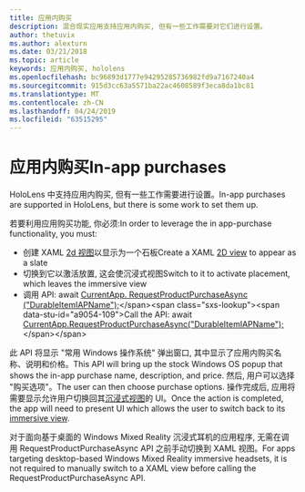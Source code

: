 ```yaml
---
title: 应用内购买
description: 混合现实应用支持应用内购买, 但有一些工作需要对它们进行设置。
author: thetuvix
ms.author: alexturn
ms.date: 03/21/2018
ms.topic: article
keywords: 应用内购买, hololens
ms.openlocfilehash: bc96893d1777e94295285736982fd9a7167240a4
ms.sourcegitcommit: 915d3cc63a5571ba22ac4608589f3eca8da1bc81
ms.translationtype: MT
ms.contentlocale: zh-CN
ms.lasthandoff: 04/24/2019
ms.locfileid: "63515295"
---
```

# <a name="in-app-purchases"></a><span data-ttu-id="a9054-104">应用内购买</span><span class="sxs-lookup"><span data-stu-id="a9054-104">In-app purchases</span></span>

<span data-ttu-id="a9054-105">HoloLens 中支持应用内购买, 但有一些工作需要进行设置。</span><span class="sxs-lookup"><span data-stu-id="a9054-105">In-app purchases are supported in HoloLens, but there is some work to set them up.</span></span>

<span data-ttu-id="a9054-106">若要利用应用购买功能, 你必须:</span><span class="sxs-lookup"><span data-stu-id="a9054-106">In order to leverage the in app-purchase functionality, you must:</span></span>
* <span data-ttu-id="a9054-107">创建 XAML [2d 视图](app-views.md)以显示为一个石板</span><span class="sxs-lookup"><span data-stu-id="a9054-107">Create a XAML [2D view](app-views.md) to appear as a slate</span></span>
* <span data-ttu-id="a9054-108">切换到它以激活放置, 这会使沉浸式视图</span><span class="sxs-lookup"><span data-stu-id="a9054-108">Switch to it to activate placement, which leaves the immersive view</span></span>
* <span data-ttu-id="a9054-109">调用 API: await [CurrentApp. RequestProductPurchaseAsync ("DurableItemIAPName");](https://docs.microsoft.com/uwp/api/windows.applicationmodel.store.currentapp#Windows_ApplicationModel_Store_CurrentApp_RequestProductPurchaseAsync_System_String_)</span><span class="sxs-lookup"><span data-stu-id="a9054-109">Call the API: await [CurrentApp.RequestProductPurchaseAsync("DurableItemIAPName");](https://docs.microsoft.com/uwp/api/windows.applicationmodel.store.currentapp#Windows_ApplicationModel_Store_CurrentApp_RequestProductPurchaseAsync_System_String_)</span></span>

<span data-ttu-id="a9054-110">此 API 将显示 "常用 Windows 操作系统" 弹出窗口, 其中显示了应用内购买名称、说明和价格。</span><span class="sxs-lookup"><span data-stu-id="a9054-110">This API will bring up the stock Windows OS popup that shows the in-app purchase name, description, and price.</span></span> <span data-ttu-id="a9054-111">然后, 用户可以选择 "购买选项"。</span><span class="sxs-lookup"><span data-stu-id="a9054-111">The user can then choose purchase options.</span></span> <span data-ttu-id="a9054-112">操作完成后, 应用将需要显示允许用户切换回其[沉浸式视图](app-views.md)的 UI。</span><span class="sxs-lookup"><span data-stu-id="a9054-112">Once the action is completed, the app will need to present UI which allows the user to switch back to its [immersive view](app-views.md).</span></span>

<span data-ttu-id="a9054-113">对于面向基于桌面的 Windows Mixed Reality 沉浸式耳机的应用程序, 无需在调用 RequestProductPurchaseAsync API 之前手动切换到 XAML 视图。</span><span class="sxs-lookup"><span data-stu-id="a9054-113">For apps targeting desktop-based Windows Mixed Reality immersive headsets, it is not required to manually switch to a XAML view before calling the RequestProductPurchaseAsync API.</span></span>
